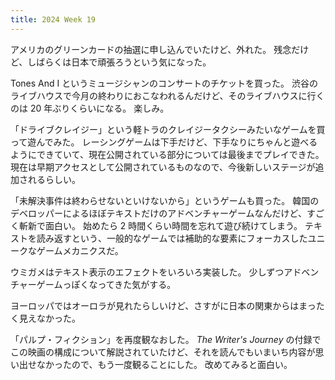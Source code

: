 ```yaml
---
title: 2024 Week 19
---
```


アメリカのグリーンカードの抽選に申し込んでいたけど、外れた。
残念だけど、しばらくは日本で頑張ろうという気になった。

Tones And I というミュージシャンのコンサートのチケットを買った。
渋谷のライブハウスで今月の終わりにおこなわれるんだけど、そのライブハウスに行くのは 20 年ぶりくらいになる。
楽しみ。

「ドライブクレイジー」という軽トラのクレイジータクシーみたいなゲームを買って遊んでみた。
レーシングゲームは下手だけど、下手なりにちゃんと遊べるようにできていて、現在公開されている部分については最後までプレイできた。
現在は早期アクセスとして公開されているものなので、今後新しいステージが追加されるらしい。

「未解決事件は終わらせないといけないから」というゲームも買った。
韓国のデベロッパーによるほぼテキストだけのアドベンチャーゲームなんだけど、すごく斬新で面白い。
始めたら 2 時間くらい時間を忘れて遊び続けてしまう。
テキストを読み返すという、一般的なゲームでは補助的な要素にフォーカスしたユニークなゲームメカニクスだ。

ウミガメはテキスト表示のエフェクトをいろいろ実装した。
少しずつアドベンチャーゲームっぽくなってきた気がする。

ヨーロッパではオーロラが見れたらしいけど、さすがに日本の関東からはまったく見えなかった。

「パルプ・フィクション」を再度観なおした。
_The Writer's Journey_ の付録でこの映画の構成について解説されていたけど、それを読んでもいまいち内容が思い出せなかったので、もう一度観ることにした。
改めてみると面白い。
